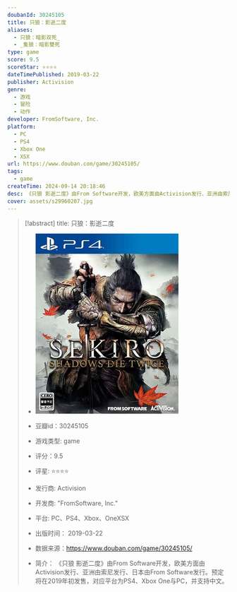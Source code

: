 ```yaml
---
doubanId: 30245105
title: 只狼：影逝二度
aliases:
  - 只狼：暗影双死_
  - _隻狼：暗影雙死
type: game
score: 9.5
scoreStar: ⭐⭐⭐⭐
dateTimePublished: 2019-03-22
publisher: Activision
genre:
  - 游戏
  - 冒险
  - 动作
developer: FromSoftware, Inc.
platform:
  - PC
  - PS4
  - Xbox One
  - XSX
url: https://www.douban.com/game/30245105/
tags:
  - game
createTime: 2024-09-14 20:18:46
desc: 《只狼 影逝二度》由From Software开发，欧美方面由Activision发行、亚洲由索尼发行、日本由From Software发行。预定将在2019年初发售，对应平台为PS4、Xbox One与PC，并支持中文。
cover: assets/s29960207.jpg
---
```


> [!abstract] title: 只狼：影逝二度   
> - ![image|200](assets/s29960207.jpg)
> 
> - 豆瓣id：30245105
> - 游戏类型: game  
> - 评分：9.5
> - 评星: ⭐⭐⭐⭐
> - 发行商: Activision
> - 开发商: "FromSoftware, Inc."
> - 平台: PC、PS4、Xbox、OneXSX</tag>
> 
> - 出版时间： 2019-03-22
> - 数据来源：https://www.douban.com/game/30245105/
> - 简介： 《只狼 影逝二度》由From Software开发，欧美方面由Activision发行、亚洲由索尼发行、日本由From Software发行。预定将在2019年初发售，对应平台为PS4、Xbox One与PC，并支持中文。